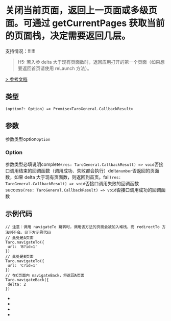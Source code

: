# 关闭当前页面，返回上一页面或多级页面。可通过 getCurrentPages 获取当前的页面栈，决定需要返回几层。
支持情况：!!!!!!
> H5: 若入参 delta 大于现有页面数时，返回应用打开的第一个页面（如果想要返回首页请使用 reLaunch 方法）。

[> 参考文档
](https://developers.weixin.qq.com/miniprogram/dev/api/route/wx.navigateBack.html)
## 类型[​](navigateBack.html#类型)
```tsx
(option?: Option) => Promise<TaroGeneral.CallbackResult>
```

## 参数[​](navigateBack.html#参数)
参数类型option`Option`
### Option[​](navigateBack.html#option)
参数类型必填说明complete`(res: TaroGeneral.CallbackResult) => void`否接口调用结束的回调函数（调用成功、失败都会执行）delta`number`否返回的页面数，如果 delta 大于现有页面数，则返回到首页。fail`(res: TaroGeneral.CallbackResult) => void`否接口调用失败的回调函数success`(res: TaroGeneral.CallbackResult) => void`否接口调用成功的回调函数
## 示例代码[​](navigateBack.html#示例代码)
```tsx
// 注意：调用 navigateTo 跳转时，调用该方法的页面会被加入堆栈，而 redirectTo 方法则不会。见下方示例代码
// 此处是A页面
Taro.navigateTo({
 url: 'B?id=1'
})
// 此处是B页面
Taro.navigateTo({
 url: 'C?id=1'
})
// 在C页面内 navigateBack，将返回A页面
Taro.navigateBack({
 delta: 2
})
```

- 
- 

- 

-
